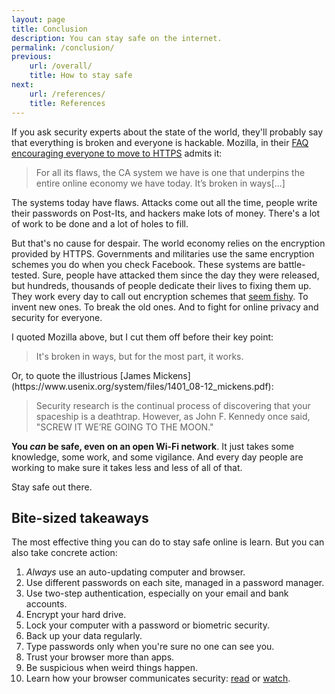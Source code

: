 ```yaml
---
layout: page
title: Conclusion
description: You can stay safe on the internet.
permalink: /conclusion/
previous:
    url: /overall/
    title: How to stay safe
next:
    url: /references/
    title: References
---
```


If you ask security experts about the state of the world, they'll probably say that everything is broken and everyone is hackable. Mozilla, in their [FAQ encouraging everyone to move to HTTPS](https://blog.mozilla.org/security/files/2015/05/HTTPS-FAQ.pdf) admits it:

> For all its flaws, the CA system we have is one that underpins the entire online economy we have today. It’s broken in ways[...]

The systems today have flaws. Attacks come out all the time, people write their passwords on Post-Its, and hackers make lots of money. There's a lot of work to be done and a lot of holes to fill.

But that's no cause for despair. The world economy relies on the encryption provided by HTTPS. Governments and militaries use the same encryption schemes you do when you check Facebook. These systems are battle-tested. Sure, people have attacked them since the day they were released, but hundreds, thousands of people dedicate their lives to fixing them up. They work every day to call out encryption schemes that [seem fishy](https://blog.cryptographyengineering.com/2013/09/18/the-many-flaws-of-dualecdrbg/). To invent new ones. To break the old ones. And to fight for online privacy and security for everyone.

I quoted Mozilla above, but I cut them off before their key point:

> It's broken in ways, but for the most part, it works.

<aside class="sidenote">
Or, to quote the illustrious [James Mickens](https://www.usenix.org/system/files/1401_08-12_mickens.pdf):

> Security research is the continual process of discovering that your spaceship is a deathtrap. However, as John F. Kennedy once said, "SCREW IT WE’RE GOING TO THE MOON."

</aside>

**You *can* be safe, even on an open Wi-Fi network**. It just takes some knowledge, some work, and some vigilance. And every day people are working to make sure it takes less and less of all of that.

Stay safe out there.

## Bite-sized takeaways

The most effective thing you can do to stay safe online is learn. But you can also take concrete action:

1. *Always* use an auto-updating computer and browser.
2. Use different passwords on each site, managed in a password manager.
3. Use two-step authentication, especially on your email and bank accounts.
4. Encrypt your hard drive.
5. Lock your computer with a password or biometric security.
6. Back up your data regularly.
7. Type passwords only when you're sure no one can see you.
8. Trust your browser more than apps.
9. Be suspicious when weird things happen.
10. Learn how your browser communicates security: [read](/https/) or [watch](https://youtu.be/RNzw8tVhOpY).